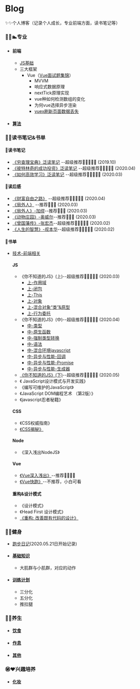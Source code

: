 # Blog
✨✨个人博客（记录个人成长，专业前端方面，读书笔记等）

### 🏃‍♀️🏊专业
  * #### 前端
     * [JS基础](https://github.com/Vstar18/FE-knowledge-JS)
     * 三大框架
         * Vue（[Vue面试题集锦](https://github.com/Vstar18/Vue-interview)）
           * MVVM
           * 响应式数据原理
           * nextTick原理实现
           * vue种如何检测数组的变化
           * 为何vue选择异步渲染
           * [vuex刷新页面数据丢失](https://github.com/Vstar18/Blog/issues/2)
  * #### [算法](https://github.com/Vstar18/FE-knowledge-algorithm)
  
### 📖📒读书笔记&书单

#### 🍓读书笔记

*  [《穷查理宝典》泛读笔记](https://github.com/Vstar18/Learn-Books/issues/1) --超级推荐🌟🌟🌟🌟🌟 (2019.10)
*  [《彼特林奇的成功投资》泛读笔记](https://github.com/Vstar18/Learn-Books/issues/38) --超级推荐🌟🌟🌟🌟🌟 (2020.04)
*  [《如何高效学习》泛读笔记](https://github.com/Vstar18/Learn-Books/issues/41) --超级推荐🌟🌟🌟🌟🌟 (2020.03)

#### 🍒读后感

 *  [《财富自由之路》](https://github.com/Vstar18/Learn-Books/issues/39) --超级推荐🌟🌟🌟🌟🌟 (2020.04)
 *  [《局外人》](https://github.com/Vstar18/Learn-Books/issues/40) --推荐🌟🌟🌟 (2020.03)
 *  [《局外人》-加缪](https://github.com/Vstar18/Learn-Books/issues/40)--推荐🌟🌟🌟 (2020.03)
 *  [《动物庄园》-奥威尔](https://github.com/Vstar18/Learn-Books/issues/42)--推荐🌟🌟🌟 (2020.03)
 *  [《曾国藩传》-张宏杰](https://github.com/Vstar18/Learn-Books/issues/43)--超级推荐🌟🌟🌟🌟🌟 (2020.02)
 *  [《人生的智慧》-叔本华](https://github.com/Vstar18/Learn-Books/issues/44)--超级推荐🌟🌟🌟🌟🌟 (2020.02)

#### 🍇书单
  * [技术-前端相关](https://github.com/Vstar18/Learn-Books/issues/3)
    #### JS

      * 《你不知道的JS》(上)--超级推荐🌟🌟🌟🌟🌟 (2020.03)
         * [上-作用域](https://github.com/Vstar18/Learn-Books/issues/34)
         * [上-闭包](https://github.com/Vstar18/Learn-Books/issues/45)
         * [上-This](https://github.com/Vstar18/Learn-Books/issues/46)
         * [上-对象](https://github.com/Vstar18/Learn-Books/issues/24)
         * [上-混合对象“类”&原型](https://github.com/Vstar18/Learn-Books/issues/25)
         * [上-行为委托](https://github.com/Vstar18/Learn-Books/issues/26)
      * 《你不知道的JS》(中)--超级推荐🌟🌟🌟🌟🌟 (2020.04)
         * [中-类型](https://github.com/Vstar18/Learn-Books/issues/27)
         * [中-原生函数](https://github.com/Vstar18/Learn-Books/issues/28)
         * [中-强制类型转换](https://github.com/Vstar18/Learn-Books/issues/29)
         * [中-语法](https://github.com/Vstar18/Learn-Books/issues/31)
         * [中-混合环境javascript](https://github.com/Vstar18/Learn-Books/issues/32)
         * [中-异步与性能-回调](https://github.com/Vstar18/Learn-Books/issues/33)
         * [中-异步与性能-Promise](https://github.com/Vstar18/Learn-Books/issues/35)
         * [中-异步与性能-生成器](https://github.com/Vstar18/Learn-Books/issues/36)
      * [《你不知道的JS》(下)](https://github.com/Vstar18/Learn-Books/issues/45)--超级推荐🌟🌟🌟🌟🌟 (2020.05)
      * 《 JavaScript设计模式与开发实践》
      * 《编写可维护的JavaScript》
      * 《JavaScript DOM编程艺术 （第2版）》
      * 《javascript忍者秘籍》
    #### CSS

      * 《CSS权威指南》
      * [《CSS揭秘》](https://github.com/Vstar18/Learn-Books/issues/30)

    #### Node
      * 《深入浅出NodeJS》

    #### Vue
      * [《Vue深入浅出》](https://github.com/Vstar18/Learn-Books/issues/37)--推荐🌟🌟🌟🌟
      * [《Vue快跑》](https://github.com/Vstar18/Learn-Books/issues/18)--不推荐，小白可看
      
    #### 重构&设计模式
      * 《设计模式》
      * 《Head First 设计模式》
      * [《重构: 改善既有代码的设计》](https://github.com/Vstar18/Learn-Books/issues/20)

### 🎾🏀健身
  * [跑步日记](https://github.com/Vstar18/RunTime)(2020.05.21日开始记录)
  * #### [基础知识]()
    * 大肌群与小肌群，对应的动作
  * #### [训练计划]()
    * 三分化
    * 五分化
    * 推拉腿

### 🥣🍚养生
  * #### [饮食]()
  * #### [作息]()
  * #### [其他]()
  
### ㊙️❤️兴趣培养
  * #### [化妆]()
